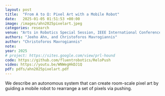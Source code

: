 ```yaml
---
layout: post
title:  "From A to Ω: Pixel Art with a Mobile Robot"
date:   2025-01-05 01:51:53 +00:00
image: /images/ahn2025pixelart.jpeg
categories: research
venue: "Arts in Robotics Special Session, IEEE International Conference on Robotics and Automation (ICRA)"
authors: "Jeeho Ahn, and Christoforos Mavrogiannis"
author: "Christoforos Mavrogiannis"
note:
year: 2025
# project: https://sites.google.com/view/prl-hound
code: https://github.com/fluentrobotics/ReloPush
video: https://youtu.be/WNWegHkDJ1Q
pdf: pdfs/ahn2025pixelart.pdf
---
```

We describe an autonomous system that can create room-scale pixel art by guiding a mobile robot to rearrange a set of pixels via pushing.